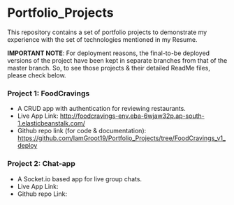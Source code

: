 # Portfolio_Projects
This repository contains a set of portfolio projects to demonstrate my experience with the set of technologies mentioned in my Resume.

**IMPORTANT NOTE**: For deployment reasons,  the final-to-be deployed versions of the project have been kept in separate branches from that of the master branch. So, to see those projects & their detailed ReadMe files, please check below.  

### Project 1: FoodCravings 
- A CRUD app with authentication for reviewing restaurants.
- Live App Link:  http://foodcravings-env.eba-6wjaw32p.ap-south-1.elasticbeanstalk.com/ 
- Github repo link (for code & documentation): https://github.com/IamGroot19/Portfolio_Projects/tree/FoodCravings_v1_deploy

### Project 2: Chat-app
- A Socket.io based app for live group chats.
- Live App Link: 
- Github repo Link: 
